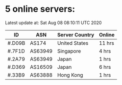 # 5 online servers:

Latest update at: Sat Aug 08 08:10:11 UTC 2020

| ID | ASN | Server Country | Online |
| -- | --- | -------------- | ------ |
| #.D09B | AS174 | United States | 11 hrs |
| #.7F1D | AS63949 | Singapore | 4 hrs |
| #.2A79 | AS63949 | Japan | 1 hrs |
| #.D369 | AS16509 | Japan | 6 hrs |
| #.33B9 | AS63888 | Hong Kong | 1 hrs |

